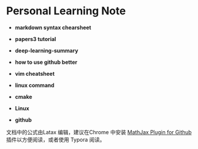 # Personal Learning Note

- **markdown syntax chearsheet**
- **papers3 tutorial**
- **deep-learning-summary**
- **how to use github better**
- **vim cheatsheet**
- **linux command**





- **cmake**
- **Linux**
- **github**

文档中的公式由Latax 编辑，建议在Chrome 中安装 [MathJax Plugin for Github](https://chrome.google.com/webstore/detail/mathjax-plugin-for-github/ioemnmodlmafdkllaclgeombjnmnbima?utm_source=chrome-app-launcher-info-dialog) 插件以方便阅读，或者使用 Typora 阅读。







